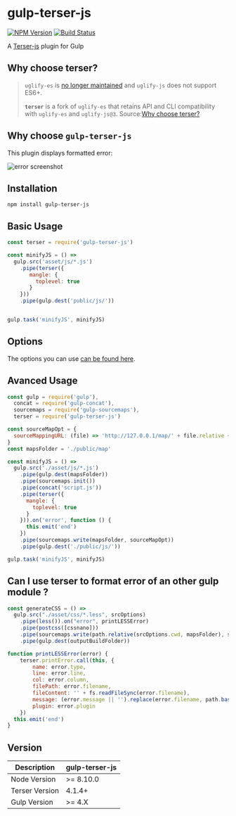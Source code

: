 # gulp-terser-js

[![NPM Version](https://img.shields.io/npm/v/gulp-terser-js.svg)](https://www.npmjs.com/package/gulp-terser-js) [![Build Status](https://travis-ci.org/A-312/gulp-terser-js.svg?branch=master)](https://travis-ci.org/A-312/gulp-terser-js)

A [Terser-js](https://github.com/terser-js/) plugin for Gulp

## Why choose terser?

> `uglify-es` is [no longer maintained](https://github.com/mishoo/UglifyJS2/issues/3156#issuecomment-392943058) and `uglify-js` does not support ES6+.
> 
> **`terser`** is a fork of `uglify-es` that retains API and CLI compatibility
> with `uglify-es` and `uglify-js@3`.
Source:[Why choose terser?](https://github.com/terser-js/terser/blob/master/README.md#why-choose-terser)

## Why choose `gulp-terser-js`

This plugin displays formatted error:

![error screenshot](https://i.imgur.com/eZUpLmB.png)

## Installation

```
npm install gulp-terser-js
```

## Basic Usage

```js
const terser = require('gulp-terser-js')

const minifyJS = () =>
  gulp.src('asset/js/*.js')
    .pipe(terser({
       mangle: {
         toplevel: true
       }
    }))
    .pipe(gulp.dest('public/js/'))


gulp.task('minifyJS', minifyJS)
```

## Options

The options you can use [can be found here](https://github.com/terser-js/terser#parse-options).

## Avanced Usage

```js
const gulp = require('gulp'),
  concat = require('gulp-concat'),
  sourcemaps = require('gulp-sourcemaps'),
  terser = require('gulp-terser-js')

const sourceMapOpt = {
  sourceMappingURL: (file) => 'http://127.0.0.1/map/' + file.relative + '.map'
}
const mapsFolder = './public/map'

const minifyJS = () =>  
  gulp.src('./asset/js/*.js')
    .pipe(gulp.dest(mapsFolder))
    .pipe(sourcemaps.init())
    .pipe(concat('script.js'))
    .pipe(terser({
      mangle: {
        toplevel: true
      }
    })).on('error', function () {
      this.emit('end')
    })
    .pipe(sourcemaps.write(mapsFolder, sourceMapOpt))
    .pipe(gulp.dest('./public/js/'))

gulp.task('minifyJS', minifyJS)
```

## Can I use terser to format error of an other gulp module ?

```js
const generateCSS = () =>  
  gulp.src("./asset/css/*.less", srcOptions)
    .pipe(less()).on("error", printLESSError)
    .pipe(postcss([cssnano]))
    .pipe(sourcemaps.write(path.relative(srcOptions.cwd, mapsFolder), sourceMapOpt))
    .pipe(gulp.dest(outputBuildFolder))

function printLESSError(error) {
	terser.printError.call(this, {
		name: error.type,
		line: error.line,
		col: error.column,
		filePath: error.filename,
		fileContent: '' + fs.readFileSync(error.filename),
		message: (error.message || '').replace(error.filename, path.basename(error.filename)).split(' in file')[0],
		plugin: error.plugin
	})
  this.emit('end')
}
```

## Version

| Description    | gulp-terser-js |
| -------------- | -------------- |
| Node Version   | >= 8.10.0      |
| Terser Version | 4.1.4+         |
| Gulp Version   | >= 4.X         |
